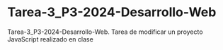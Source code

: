# Tarea-3_P3-2024-Desarrollo-Web
Tarea-3_P3-2024-Desarrollo-Web. Tarea de modificar un proyecto JavaScript realizado en clase
